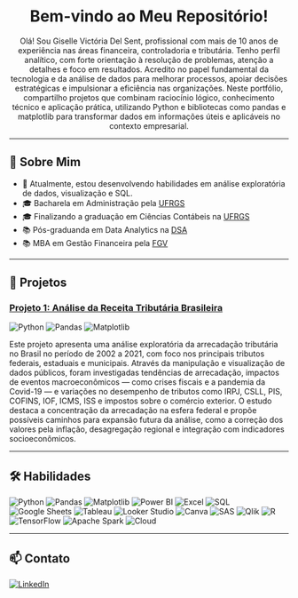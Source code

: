 <h1 align="center">Bem-vindo ao Meu Repositório! </h1>

<p align="center">
Olá! Sou Giselle Victória Del Sent, profissional com mais de 10 anos de experiência nas áreas financeira, controladoria e tributária. Tenho perfil analítico, com forte orientação à resolução de problemas, atenção a detalhes e foco em resultados. Acredito no papel fundamental da tecnologia e da análise de dados para melhorar processos, apoiar decisões estratégicas e impulsionar a eficiência nas organizações. Neste portfólio, compartilho projetos que combinam raciocínio lógico, conhecimento técnico e aplicação prática, utilizando Python e bibliotecas como pandas e matplotlib para transformar dados em informações úteis e aplicáveis no contexto empresarial.
</p>

---
## 🚀 Sobre Mim

- 🌱 Atualmente, estou desenvolvendo habilidades em análise exploratória de dados, visualização e SQL.
- 🎓 Bacharela em Administração pela [UFRGS](https://www.ufrgs.br)
- 🎓 Finalizando a graduação em Ciências Contábeis na [UFRGS](https://www.ufrgs.br)
- 📚 Pós-graduanda em Data Analytics na [DSA](https://www.datascienceacademy.com.br)
- 📚 MBA em Gestão Financeira pela [FGV](https://portal.fgv.br)

---

## 🚀 Projetos

### [Projeto 1: Análise da Receita Tributária Brasileira](projects/project1)
![Python](https://img.shields.io/badge/-Python-FF69B4?style=for-the-badge&logo=python&logoColor=white)
![Pandas](https://img.shields.io/badge/-Pandas-FF69B4?style=for-the-badge&logo=pandas&logoColor=white)
![Matplotlib](https://img.shields.io/badge/-Matplotlib-FF69B4?style=for-the-badge&logo=matplotlib&logoColor=white)

Este projeto apresenta uma análise exploratória da arrecadação tributária no Brasil no período de 2002 a 2021, com foco nos principais tributos federais, estaduais e municipais. Através da manipulação e visualização de dados públicos, foram investigadas tendências de arrecadação, impactos de eventos macroeconômicos — como crises fiscais e a pandemia da Covid-19 — e variações no desempenho de tributos como IRPJ, CSLL, PIS, COFINS, IOF, ICMS, ISS e impostos sobre o comércio exterior. O estudo destaca a concentração da arrecadação na esfera federal e propõe possíveis caminhos para expansão futura da análise, como a correção dos valores pela inflação, desagregação regional e integração com indicadores socioeconômicos.

---

## 🛠️ Habilidades

![Python](https://img.shields.io/badge/-Python-FF69B4?style=for-the-badge&logo=python&logoColor=white)
![Pandas](https://img.shields.io/badge/-Pandas-FF69B4?style=for-the-badge&logo=pandas&logoColor=white)
![Matplotlib](https://img.shields.io/badge/-Matplotlib-FF69B4?style=for-the-badge&logo=matplotlib&logoColor=white)
![Power BI](https://img.shields.io/badge/-Power%20BI-FF69B4?style=for-the-badge&logo=power-bi&logoColor=white)
![Excel](https://img.shields.io/badge/-Excel-FF69B4?style=for-the-badge&logo=microsoft-excel&logoColor=white)
![SQL](https://img.shields.io/badge/-SQL-FF69B4?style=for-the-badge&logo=postgresql&logoColor=white)
![Google Sheets](https://img.shields.io/badge/-Google%20Sheets-FF69B4?style=for-the-badge&logo=google-sheets&logoColor=white)
![Tableau](https://img.shields.io/badge/-Tableau-FF69B4?style=for-the-badge&logo=tableau&logoColor=white)
![Looker Studio](https://img.shields.io/badge/-Looker%20Studio-FF69B4?style=for-the-badge&logo=looker&logoColor=white)
![Canva](https://img.shields.io/badge/-Canva-FF69B4?style=for-the-badge&logo=canva&logoColor=white)
![SAS](https://img.shields.io/badge/-SAS-FF69B4?style=for-the-badge&logo=sas&logoColor=white)
![Qlik](https://img.shields.io/badge/-Qlik-FF69B4?style=for-the-badge&logo=qlikview&logoColor=white)
![R](https://img.shields.io/badge/-R-FF69B4?style=for-the-badge&logo=r&logoColor=white)
![TensorFlow](https://img.shields.io/badge/-TensorFlow-FF69B4?style=for-the-badge&logo=tensorflow&logoColor=white)
![Apache Spark](https://img.shields.io/badge/-Apache%20Spark-FF69B4?style=for-the-badge&logo=apache-spark&logoColor=white)
![Cloud](https://img.shields.io/badge/-Cloud-FF69B4?style=for-the-badge&logo=cloudsmith&logoColor=white)

---

## 📫 Contato

[![LinkedIn](https://img.shields.io/badge/-LinkedIn-FF69B4?style=for-the-badge&logo=linkedin&logoColor=white)](https://www.linkedin.com/in/giselle-del-sent)
